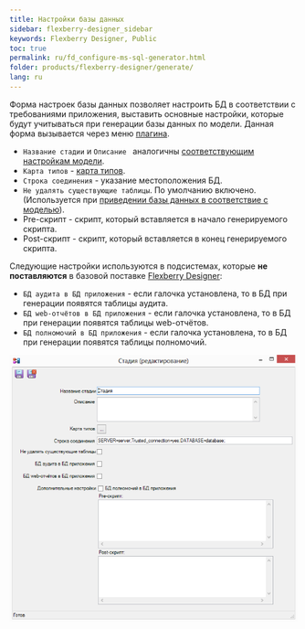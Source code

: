 ```yaml
---
title: Настройки базы данных
sidebar: flexberry-designer_sidebar
keywords: Flexberry Designer, Public
toc: true
permalink: ru/fd_configure-ms-sql-generator.html
folder: products/flexberry-designer/generate/
lang: ru
---
```


Форма настроек базы данных позволяет настроить БД в соответствии с требованиями приложения, выставить основные настройки, которые будут учитываться при генерации базы данных по модели. Данная форма вызывается через меню [плагина](fo_flexberry-orm-case-plugin.html).

* `Название стадии` и `Описание ` аналогичны [соответствующим настройкам модели](fd_project-customization.html).
* `Карта типов` - [карта типов](fd_types-map.html).
* `Строка соединения` - указание местоположения БД.
* `Не удалять существующие таблицы`. По умолчанию включено. (Используется при [приведении базы данных в соответствие с моделью](fd_matching-db.html)).
* Pre-скрипт - скрипт, который вставляется в начало генерируемого скрипта.
* Post-скрипт - скрипт, который вставляется в конец генерируемого скрипта.

Следующие настройки используются в подсистемах, которые __не поставляются__ в базовой поставке [Flexberry Designer](fd_landing_page.html):
* `БД аудита в БД приложения` - если галочка установлена, то в БД при генерации появятся таблицы аудита.
* `БД web-отчётов в БД приложения` - если галочка установлена, то в БД при генерации появятся таблицы web-отчётов.
* `БД полномочий в БД приложения` - если галочка установлена, то в БД при генерации появятся таблицы полномочий. 

![](/images/pages/products/flexberry-designer/generate/sql-properties.png)
